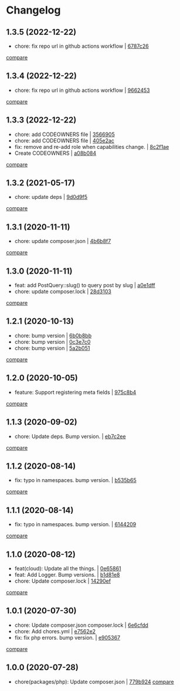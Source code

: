# Changelog

## 1.3.5 (2022-12-22)

* chore: fix repo url in github actions workflow | [6787c26](https://github.com/elegantthemes/wpdbo/commit/6787c26f9002b3d21a11a696b09d7ed25677fc21)

[compare](https://github.com/elegantthemes/wpdbo/compare/1.3.4...1.3.5)

## 1.3.4 (2022-12-22)

* chore: fix repo url in github actions workflow | [9662453](https://github.com/elegantthemes/wpdbo/commit/966245324f21f206f522569c60edd57213ffa902)

[compare](https://github.com/elegantthemes/wpdbo/compare/1.3.3...1.3.4)

## 1.3.3 (2022-12-22)

* chore: add CODEOWNERS file | [3566905](https://github.com/elegantthemes/wpdbo/commit/356690526563fe9a3b19b1f51be7aa83015ca78c)
* chore: add CODEOWNERS file | [405e2ac](https://github.com/elegantthemes/wpdbo/commit/405e2ac8f2e75571430627763b2c7e50d8c77a68)
* fix: remove and re-add role when capabilities change. | [8c2f1ae](https://github.com/elegantthemes/wpdbo/commit/8c2f1ae8df068108c772825a61259db5de70d71d)
* Create CODEOWNERS | [a08b084](https://github.com/elegantthemes/wpdbo/commit/a08b0847a1629f2992e62883c0a2076e5eafb60d)

[compare](https://github.com/elegantthemes/wpdbo/compare/1.3.2...1.3.3)

## 1.3.2 (2021-05-17)

* chore: update deps | [9d0d9f5](https://github.com/elegantthemes/wpdbo/commit/9d0d9f504e24e6adc2a1e0e36874a7faa93cf5e7)

[compare](https://github.com/elegantthemes/wpdbo/compare/1.3.1...1.3.2)

## 1.3.1 (2020-11-11)

* chore: update composer.json | [4b6b8f7](https://github.com/elegantthemes/wpdbo/commit/4b6b8f7282aa17c1141ba187cdf0d92774d632fd)

[compare](https://github.com/elegantthemes/wpdbo/compare/1.3.0...1.3.1)

## 1.3.0 (2020-11-11)

* feat: add PostQuery::slug() to query post by slug | [a0e1dff](https://github.com/elegantthemes/wpdbo/commit/a0e1dff445add0c5b0ab95595d2078eeb7edd9fe)
* chore: update composer.lock | [28d3103](https://github.com/elegantthemes/wpdbo/commit/28d3103ad7ce8832f026fe7e91051735acba331f)

[compare](https://github.com/elegantthemes/wpdbo/compare/1.2.1...1.3.0)

## 1.2.1 (2020-10-13)

* chore: bump version | [6b0b8bb](https://github.com/elegantthemes/wpdbo/commit/6b0b8bb5aa8cc6f7c960915789c42ca265c0b5f0)
* chore: bump version | [0c3e7c0](https://github.com/elegantthemes/wpdbo/commit/0c3e7c0ce47b5e97c249956bfbb3c493e9e0c6d2)
* chore: bump version | [5a2b051](https://github.com/elegantthemes/wpdbo/commit/5a2b0517297b3bb0439d68006ef383c81f09859e)

[compare](https://github.com/elegantthemes/wpdbo/compare/1.2.0...1.2.1)

## 1.2.0 (2020-10-05)

* feature: Support registering meta fields | [975c8b4](https://github.com/elegantthemes/wpdbo/commit/975c8b4e6f4b48ce859af5d369004d06af1193b0)

[compare](https://github.com/elegantthemes/wpdbo/compare/1.1.3...1.2.0)

## 1.1.3 (2020-09-02)

* chore: Update deps. Bump version. | [eb7c2ee](https://github.com/elegantthemes/wpdbo/commit/eb7c2ee5fd533606fdf1abd8e766d3dc30b0cd11)

[compare](https://github.com/elegantthemes/wpdbo/compare/1.1.2...1.1.3)

## 1.1.2 (2020-08-14)

* fix: typo in namespaces. bump version. | [b535b65](https://github.com/elegantthemes/wpdbo/commit/b535b658b15f10b8424320a2b213fd5a325c9b4d)

[compare](https://github.com/elegantthemes/wpdbo/compare/1.1.1...1.1.2)

## 1.1.1 (2020-08-14)

* fix: typo in namespaces. bump version. | [6144209](https://github.com/elegantthemes/wpdbo/commit/614420935dbdb0e2f0c1030b7479247f775bec2a)

[compare](https://github.com/elegantthemes/wpdbo/compare/1.1.0...1.1.1)

## 1.1.0 (2020-08-12)

* feat(cloud): Update all the things. | [0e65861](https://github.com/elegantthemes/wpdbo/commit/0e658613169e003cc470c997fa6563c104b14121)
* feat: Add Logger. Bump versions. | [b1d81e8](https://github.com/elegantthemes/wpdbo/commit/b1d81e8b6e2f1531bec0fa91a9c551a4700b67f2)
* chore: Update composer.lock | [14290ef](https://github.com/elegantthemes/wpdbo/commit/14290ef18fef05c4fd626aa698c2bed44eba8552)

[compare](https://github.com/elegantthemes/wpdbo/compare/1.0.1...1.1.0)

## 1.0.1 (2020-07-30)

* chore: Update composer.json composer.lock | [6e6cfdd](https://github.com/elegantthemes/wpdbo/commit/6e6cfdd5eed2c38aeabaf1b4d2fbc5ac43d1dbf9)
* chore: Add chores.yml | [e7562e2](https://github.com/elegantthemes/wpdbo/commit/e7562e2d7ab4d622ceffd5a521350a3b24018454)
* fix: fix php errors. bump version. | [e905367](https://github.com/elegantthemes/wpdbo/commit/e90536729ef3ea2569bac6083ff7fa2391fac229)

[compare](https://github.com/elegantthemes/wpdbo/compare/1.0.0...1.0.1)

## 1.0.0 (2020-07-28)

* chore(packages/php): Update composer.json | [779b924](https://github.com/elegantthemes/wpdbo/commit/779b92441c911632cb1bbec3a8b82a1b013c6988)
[compare](https://github.com/elegantthemes/wpdbo/compare/44ff14d9f9cb5b83e50da2f35a5e64b07f02e7ac...779b92441c911632cb1bbec3a8b82a1b013c6988)
